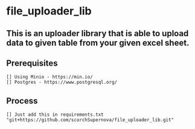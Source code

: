 # file_uploader_lib

## This is an uploader library that is able to upload data to given table from your given excel sheet.

## Prerequisites
    [] Using Minio - https://min.io/
    [] Postgres - https://www.postgresql.org/

## Process
    [] Just add this in requirements.txt "git+https://github.com/scorchSupernova/file_uploader_lib.git"
